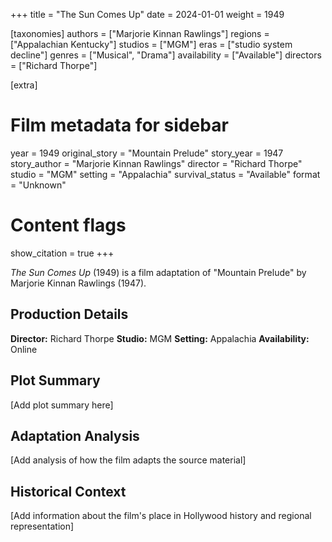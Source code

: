 +++
title = "The Sun Comes Up"
date = 2024-01-01
weight = 1949

[taxonomies]
authors = ["Marjorie Kinnan Rawlings"]
regions = ["Appalachian Kentucky"]
studios = ["MGM"]
eras = ["studio system decline"]
genres = ["Musical", "Drama"]
availability = ["Available"]
directors = ["Richard Thorpe"]

[extra]
# Film metadata for sidebar
year = 1949
original_story = "Mountain Prelude"
story_year = 1947
story_author = "Marjorie Kinnan Rawlings"
director = "Richard Thorpe"
studio = "MGM"
setting = "Appalachia"
survival_status = "Available"
format = "Unknown"

# Content flags
show_citation = true
+++

*The Sun Comes Up* (1949) is a film adaptation of "Mountain Prelude" by Marjorie Kinnan Rawlings (1947).

## Production Details

**Director:** Richard Thorpe
**Studio:** MGM
**Setting:** Appalachia
**Availability:** Online

## Plot Summary

[Add plot summary here]

## Adaptation Analysis

[Add analysis of how the film adapts the source material]

## Historical Context

[Add information about the film's place in Hollywood history and regional representation]